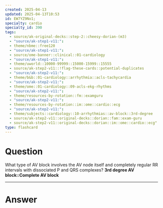 ```yaml
---
created: 2025-04-13
updated: 2025-04-13T10:53
id: EW7YZ9No1;
specialty: cardio
specialty_id: 390
tags:
  - source/ak-original-decks::step-2::cheesy-dorian-(m3)
  - "source/ak-step1-v11:": 
  - theme/nbme::free120
  - "source/ak-step1-v11:": 
  - source/ome-banner::clinical::01-cardiology
  - "source/ak-step1-v11:": 
  - theme/uworld::10000-99999::15000-15999::15555
  - source/ak-step2-v11::!flag-these-cards::potential-duplicates
  - "source/ak-step2-v11:": 
  - theme/b&b::01-cardiology::arrhythmia::acls-tachycardia
  - "source/ak-step2-v11:": 
  - theme/ome::01-cardiology::09-acls-ekg-rhythms
  - "source/ak-step2-v11:": 
  - theme/resources-by-rotation::fm::examguru
  - "source/ak-step2-v11:": 
  - theme/resources-by-rotation::im::ome::cardio::ecg
  - "source/ak-step2-v11:": 
  - theme/subjects::cardiology::10-arrhythmias::av-block::3rd-degree
  - source/ak-step2-v11::original-decks::dorian::fam::exam-guru
  - source/ak-step2-v11::original-decks::dorian::im::ome::cardio::ecg"
type: flashcard
---
```


# Question
What type of AV block involves the AV node itself and completely regular RR intervals with dissociated P and QRS complexes?      **3rd degree AV block::Complete AV block**

---

# Answer
